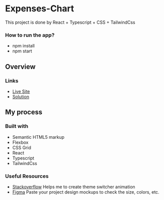 # Expenses-Chart

This project is done by React + Typescript + CSS + TailwindCss

### How to run the app?
- npm install
- npm start


## Overview

### Links
- [Live Site](https://expenses-chart-lovat.vercel.app/)
- [Solution](https://github.com/Elio1995/Expenses-Chart)

## My process

### Built with
- Semantic HTML5 markup
- Flexbox
- CSS Grid
- React
- Typescript
- TailwindCss

### Useful Resources
- [Stackoverflow](https://stackoverflow.com/) Helps me to create theme switcher animation
- [Figma](https://www.figma.com/) Paste your project design mockups to check the size, colors, etc.
